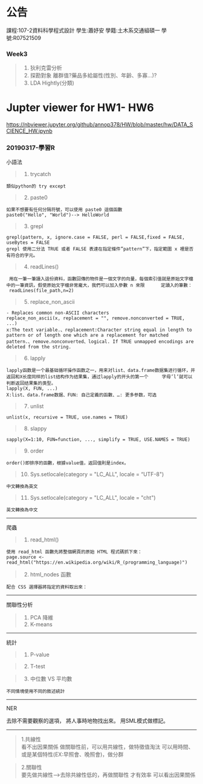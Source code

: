 ﻿#  公告
課程:107-2資料科學程式設計 學生:蕭妤安 學籍:土木系交通組碩一 學號:R07521509
### Week3
>1. 狄利克雷分析
>2. 探勘對象
		離群值?藥品多給屬性(性別、年齡、多寡...)?
>3. LDA
		Hightly(分類)
# Jupter viewer for HW1- HW6
https://nbviewer.jupyter.org/github/annop378/HW/blob/master/hw/DATA_SCIENCE_HW.ipynb

### 20190317-學習R
小語法

>1. trycatch

    類似python的 try except

>2. paste0

    如果不想要有任何分隔符號，可以使用 paste0 這個函數
    paste0("Hello", "World")--> HelloWorld
    
>3. grepl

    grepl(pattern, x, ignore.case = FALSE, perl = FALSE,fixed = FALSE, useBytes = FALSE
    grepl 使用二分法 TRUE 或者 FALSE 表達在指定條件”pattern”下，指定範圍 x 裡是否有符合的字元。
    
>4. readLines()

     用在一筆一筆讀入這份資料，函數回傳的物件是一個文字的向量，每個索引值就是原始文字檔中的一筆資訊，假使原始文字檔非常龐大，我們可以加入參數 n 來限      定讀入的筆數：
     readLines(file_path,n=2)
     
>5. replace_non_ascii 

    - Replaces common non-ASCII characters
    replace_non_ascii(x, replacement = "", remove.nonconverted = TRUE, ...)
    x:The text variable.、replacement:Character string equal in length to pattern or of length one which are a replacement for matched         pattern.、remove.nonconverted、logical. If TRUE unmapped encodings are deleted from the string.
    
>6. lapply

    lapply函数是一个最基础循环操作函数之一，用来对list、data.frame数据集进行循环，并返回和X长度同样的list结构作为结果集，通过lapply的开头的第一个     字母’l’就可以判断返回结果集的类型。
    lapply(X, FUN, ...)
    X:list、data.frame数据、FUN: 自己定義的函數、…: 更多参数，可选
     
>7. unlist

    unlist(x, recursive = TRUE, use.names = TRUE)
    
>8. slappy

    sapply(X=1:10, FUN=function, ..., simplify = TRUE, USE.NAMES = TRUE)
    
>9. order

    order()即排序的函數，根據value值，返回值則是index。
    
>10. Sys.setlocale(category = "LC_ALL", locale = “UTF-8")

    中文轉換為英文
   
>11. Sys.setlocale(category = "LC_ALL", locale = "cht")

    英文轉換為中文

--------------------------------------------------------------------------------------------------------------------------------------

爬蟲

>1. read_html()

    使用 read_html 函數先將整個網頁的原始 HTML 程式碼抓下來：
    page.source <- read_html("https://en.wikipedia.org/wiki/R_(programming_language)")
    
>2. html_nodes 函數

    配合 CSS 選擇器將指定的資料取出來：
----------------------------------------------------------------------------
關聯性分析

>1. PCA 
	降維
>2. K-means

-------------------------------------------------------------------------------
統計

>1. P-value
	
>2. T-test

>3. 中位數 VS 平均數

    不同情境使用不同的敘述統計
-----------------------------------------------------
NER

 去除不需要觀察的選項，
 將人事時地物找出來。
 用SML模式做標記。
 
-----------------------------------------------------
>1.共線性  
	看不出因果關係 
	做關聯性前，可以用共線性，做特徵值淘汰
	可以用時間、或是某個特性(EX:早照會、晚照會)，做分群

>2.關聯性  
	要先做共線性-->去除共線性低的，再做關聯性 才有效率
	可以看出因果關係


    


